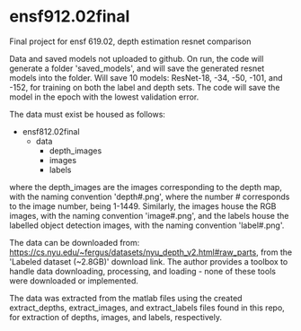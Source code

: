 # ensf912.02final
Final project for ensf 619.02, depth estimation resnet comparison

Data and saved models not uploaded to github. On run, the code will generate a folder 'saved_models', and will save the generated resnet models into the folder. Will save 10 models: ResNet-18, -34, -50, -101, and -152, for training on both the label and depth sets. The code will save the model in the epoch with the lowest validation error.

The data must exist be housed as follows:

- ensf812.02final
    - data
        - depth_images
        - images
        - labels
     
where the depth_images are the images corresponding to the depth map, with the naming convention 'depth#.png', where the number # corresponds to the image number, being 1-1449. Similarly, the images house the RGB images, with the naming convention 'image#.png', and the labels house the labelled object detection images, with the naming convention 'label#.png'. 

The data can be downloaded from: https://cs.nyu.edu/~fergus/datasets/nyu_depth_v2.html#raw_parts, from the 'Labeled dataset (~2.8GB)' download link. The author provides a toolbox to handle data downloading, processing, and loading - none of these tools were downloaded or implemented.

The data was extracted from the matlab files using the created extract_depths, extract_images, and extract_labels files found in this repo, for extraction of depths, images, and labels, respectively. 


